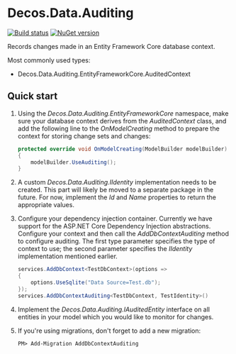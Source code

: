 # Decos.Data.Auditing

[![Build status](https://dev.azure.com/decos/Decos%20Core/_apis/build/status/Decos.Data.Auditing)](https://dev.azure.com/decos/Decos%20Core/_build/latest?definitionId=230)
[![NuGet version](https://badge.fury.io/nu/Decos.Data.Auditing.EntityFrameworkCore.svg)](https://badge.fury.io/nu/Decos.Data.Auditing.EntityFrameworkCore)

Records changes made in an Entity Framework Core database context.

Most commonly used types:

- Decos.Data.Auditing.EntityFrameworkCore.AuditedContext

## Quick start

1. Using the *Decos.Data.Auditing.EntityFrameworkCore* namespace, make sure your database context derives from the *AuditedContext* class, and add the following line to the *OnModelCreating* method to prepare the context for storing change sets and changes:

   ```c#
   protected override void OnModelCreating(ModelBuilder modelBuilder)
   {
       modelBuilder.UseAuditing();
   }
   ```
    
2. A custom *Decos.Data.Auditing.IIdentity* implementation needs to be created. This part will likely be moved to a separate package in the future. For now, implement the *Id* and *Name* properties to return the appropriate values. 

3. Configure your dependency injection container. Currently we have support for the ASP.NET Core Dependency Injection abstractions. Configure your context and then call the *AddDbContextAuditing* method to configure auditing. The first type parameter specifies the type of context to use; the second parameter specifies the *IIdentity* implementation mentioned earlier.

    ```c#
    services.AddDbContext<TestDbContext>(options =>
    {
        options.UseSqlite("Data Source=Test.db");
    });
    services.AddDbContextAuditing<TestDbContext, TestIdentity>()
    ```
    
4. Implement the *Decos.Data.Auditing.IAuditedEntity* interface on all entities in your model which you would like to monitor for changes. 

5. If you're using migrations, don't forget to add a new migration:

       PM> Add-Migration AddDbContextAuditing
